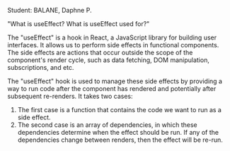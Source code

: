 Student: BALANE, Daphne P.

"What is useEffect? What is useEffect used for?"

The "useEffect" is a hook in React, a JavaScript library for building user interfaces. It allows us to perform side effects in functional components. The side effects are actions that occur outside the scope of the component's render cycle, such as data fetching, DOM manipulation, subscriptions, and etc.

The "useEffect" hook is used to manage these side effects by providing a way to run code after the component has rendered and potentially after subsequent re-renders. It takes two cases:

1. The first case is a function that contains the code we want to run as a side effect.
2. The second case is an array of dependencies, in which these dependencies determine when the effect should be run. If any of the dependencies change between renders, then the effect will be re-run.
